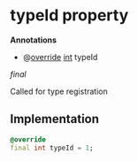 


# typeId property







**Annotations**

- @[override](https://api.flutter.dev/flutter/dart-core/override-constant.html)
[int](https://api.flutter.dev/flutter/dart-core/int-class.html) typeId
  
_<span class="feature">final</span>_



<p>Called for type registration</p>



## Implementation

```dart
@override
final int typeId = 1;
```







